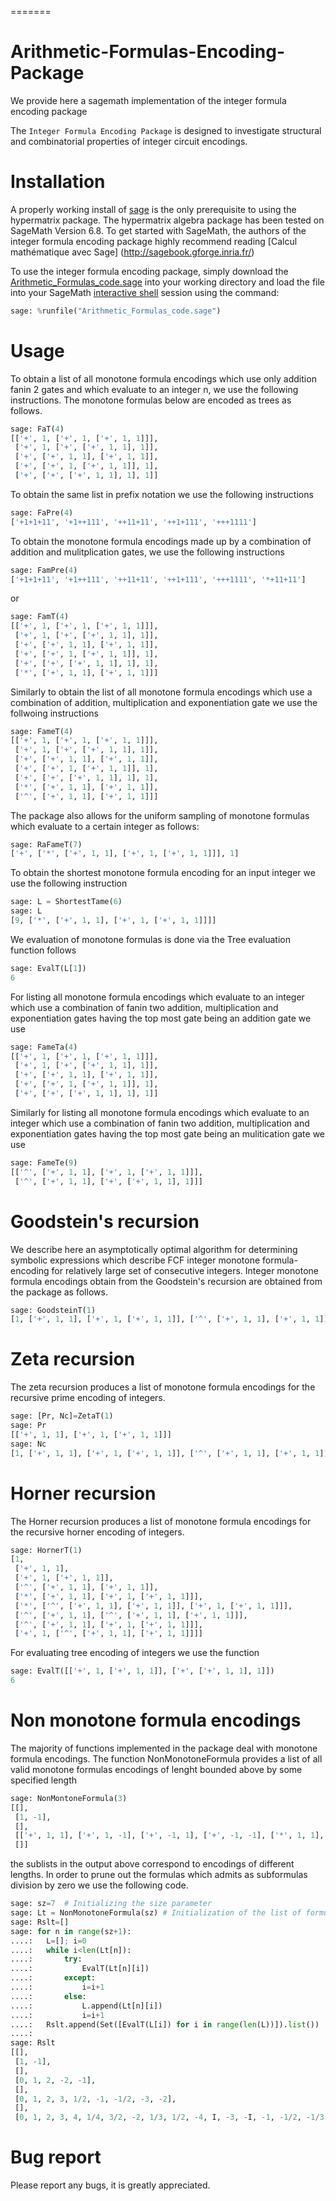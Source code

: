 =======
# Arithmetic-Formulas-Encoding-Package

We provide here a sagemath implementation of the integer formula encoding package

The `Integer Formula Encoding Package` is designed to investigate structural 
and combinatorial properties of integer circuit encodings.

# Installation 

A properly working install of [sage](http://sagemath.org/) is the only prerequisite to using the 
hypermatrix package. The hypermatrix algebra package has been tested on SageMath Version 6.8.
To get started with SageMath, the authors of the integer formula encoding package highly recommend 
reading [Calcul mathématique avec Sage] (http://sagebook.gforge.inria.fr/)

To use the integer formula encoding package, simply download the [Arithmetic_Formulas_code.sage](https://github.com/gnang/Arithmetic-Formulas-Encoding-Package/blob/master/Arithmetic_Formulas_code.sage) into your working directory and load the file into your SageMath [interactive shell](http://doc.sagemath.org/html/en/tutorial/interactive_shell.html) session using the command:

```python
sage: %runfile("Arithmetic_Formulas_code.sage")
```

# Usage

To obtain a list of all monotone formula encodings which use only addition fanin 2 gates
and which evaluate to an integer n, we use the following instructions.
The monotone formulas below are encoded as trees as follows.

```python
sage: FaT(4)
[['+', 1, ['+', 1, ['+', 1, 1]]],
 ['+', 1, ['+', ['+', 1, 1], 1]],
 ['+', ['+', 1, 1], ['+', 1, 1]],
 ['+', ['+', 1, ['+', 1, 1]], 1],
 ['+', ['+', ['+', 1, 1], 1], 1]] 
```
To obtain the same list in prefix notation we use the following instructions

```python
sage: FaPre(4)
['+1+1+11', '+1++111', '++11+11', '++1+111', '+++1111']
```
To obtain the monotone formula encodings made up by a combination of addition and mulitplication gates,
we use the following instructions

```python
sage: FamPre(4)
['+1+1+11', '+1++111', '++11+11', '++1+111', '+++1111', '*+11+11']
```
or
```python
sage: FamT(4)
[['+', 1, ['+', 1, ['+', 1, 1]]],
 ['+', 1, ['+', ['+', 1, 1], 1]],
 ['+', ['+', 1, 1], ['+', 1, 1]],
 ['+', ['+', 1, ['+', 1, 1]], 1],
 ['+', ['+', ['+', 1, 1], 1], 1],
 ['*', ['+', 1, 1], ['+', 1, 1]]]
```

Similarly to obtain the list of all monotone formula encodings which use a combination of addition,
multiplication and exponentiation gate we use the follwoing instructions

```python
sage: FameT(4)
[['+', 1, ['+', 1, ['+', 1, 1]]],
 ['+', 1, ['+', ['+', 1, 1], 1]],
 ['+', ['+', 1, 1], ['+', 1, 1]],
 ['+', ['+', 1, ['+', 1, 1]], 1],
 ['+', ['+', ['+', 1, 1], 1], 1],
 ['*', ['+', 1, 1], ['+', 1, 1]],
 ['^', ['+', 1, 1], ['+', 1, 1]]]
```


The package also allows for the uniform sampling of monotone formulas which evaluate to a certain integer as follows:

```python
sage: RaFameT(7)
['+', ['*', ['+', 1, 1], ['+', 1, ['+', 1, 1]]], 1]
```

To obtain the shortest monotone formula encoding for an input integer we use the following instruction

```python
sage: L = ShortestTame(6)
sage: L
[9, ['*', ['+', 1, 1], ['+', 1, ['+', 1, 1]]]]
```
We evaluation of monotone formulas is done via the Tree evaluation function  follows 

```python
sage: EvalT(L[1]) 
6
```

For listing all monotone formula encodings which evaluate to an integer which use a
combination of fanin two addition, multiplication and exponentiation gates having the
top most  gate being an addition gate we use

```python
sage: FameTa(4) 
[['+', 1, ['+', 1, ['+', 1, 1]]],
 ['+', 1, ['+', ['+', 1, 1], 1]],
 ['+', ['+', 1, 1], ['+', 1, 1]],
 ['+', ['+', 1, ['+', 1, 1]], 1],
 ['+', ['+', ['+', 1, 1], 1], 1]]
```

Similarly for listing all monotone formula encodings which evaluate to an integer which use a
combination of fanin two addition, multiplication and exponentiation gates having the
top most  gate being an mulitication gate we use

```python
sage: FameTe(9) 
[['^', ['+', 1, 1], ['+', 1, ['+', 1, 1]]],
 ['^', ['+', 1, 1], ['+', ['+', 1, 1], 1]]]
```


# Goodstein's recursion

We describe here an asymptotically optimal algorithm for determining symbolic expressions
which describe FCF integer monotone formula-encoding for relatively large set of consecutive integers.
Integer monotone formula encodings obtain from the Goodstein's recursion are obtained from the package
as follows. 
```python
sage: GoodsteinT(1)
[1, ['+', 1, 1], ['+', 1, ['+', 1, 1]], ['^', ['+', 1, 1], ['+', 1, 1]], ['+', 1, ['^', ['+', 1, 1], ['+', 1, 1]]], ['+', ['+', 1, 1], ['^', ['+', 1, 1], ['+', 1, 1]]], ['+', ['+', 1, ['+', 1, 1]], ['^', ['+', 1, 1], ['+', 1, 1]]]]
```

# Zeta recursion

The zeta recursion produces a list of monotone formula encodings for the recursive prime encoding of integers.

```python
sage: [Pr, Nc]=ZetaT(1) 
sage: Pr
[['+', 1, 1], ['+', 1, ['+', 1, 1]]]
sage: Nc
[1, ['+', 1, 1], ['+', 1, ['+', 1, 1]], ['^', ['+', 1, 1], ['+', 1, 1]]]
```

# Horner recursion

The Horner recursion produces a list of monotone formula encodings for the recursive
horner encoding of integers.

```python
sage: HornerT(1)
[1,
 ['+', 1, 1],
 ['+', 1, ['+', 1, 1]],
 ['^', ['+', 1, 1], ['+', 1, 1]],
 ['*', ['+', 1, 1], ['+', 1, ['+', 1, 1]]],
 ['*', ['^', ['+', 1, 1], ['+', 1, 1]], ['+', 1, ['+', 1, 1]]],
 ['^', ['+', 1, 1], ['^', ['+', 1, 1], ['+', 1, 1]]],
 ['^', ['+', 1, 1], ['+', 1, ['+', 1, 1]]],
 ['+', 1, ['^', ['+', 1, 1], ['+', 1, 1]]]] 
```

For evaluating tree encoding of integers we use the function
```python
sage: EvalT([['+', 1, ['+', 1, 1]], ['+', ['+', 1, 1], 1]])
6
```

# Non monotone formula encodings

The majority of functions implemented in the package deal with 
monotone formula encodings. The function NonMonotoneFormula 
provides a list of all valid monotone formulas encodings of
lenght bounded above by some specified length

```python
sage: NonMontoneFormula(3)
[[],
 [1, -1],
 [],
 [['+', 1, 1], ['+', 1, -1], ['+', -1, 1], ['+', -1, -1], ['*', 1, 1], ['*', 1, -1], ['*', -1, 1], ['*', -1, -1], ['^', 1, 1], ['^', 1, -1], ['^', -1, 1], ['^', -1, -1]],
 []]
```
the sublists in the output above correspond to encodings of different lengths. In order to prune out the 
formulas which admits as subformulas division by zero we use the following code.

```python
sage: sz=7  # Initializing the size parameter
sage: Lt = NonMonotoneFormula(sz) # Initialization of the list of formulas
sage: Rslt=[]
sage: for n in range(sz+1):
....:   L=[]; i=0
....:   while i<len(Lt[n]):
....:       try:
....:           EvalT(Lt[n][i])
....:       except:
....:           i=i+1
....:       else:
....:           L.append(Lt[n][i])
....:           i=i+1
....:   Rslt.append(Set([EvalT(L[i]) for i in range(len(L))]).list())
....:
sage: Rslt
[[],
 [1, -1],
 [],
 [0, 1, 2, -2, -1],
 [],
 [0, 1, 2, 3, 1/2, -1, -1/2, -3, -2],
 [],
 [0, 1, 2, 3, 4, 1/4, 3/2, -2, 1/3, 1/2, -4, I, -3, -I, -1, -1/2, -1/3, -3/2]]
```


# Bug report

Please report any bugs, it is greatly appreciated.
